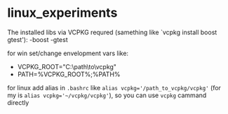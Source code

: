 # linux_experiments

The installed libs via VCPKG requred (samething like `vcpkg install boost gtest'): 
-boost
-gtest



for win set/change envelopment vars like:
- VCPKG_ROOT="C:\path\to\vcpkg"
- PATH=%VCPKG_ROOT%;%PATH% 

for linux add alias in `.bashrc` like `alias vcpkg='/path_to_vcpkg/vcpkg'` (for my is `alias vcpkg='~/vcpkg/vcpkg'`), so you can use `vcpkg` cammand directly




